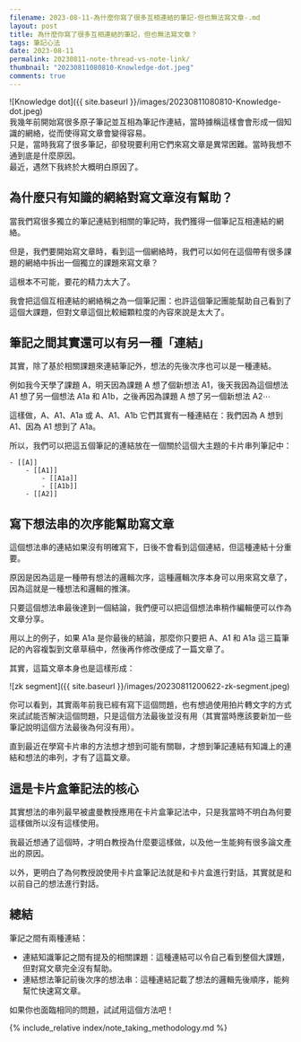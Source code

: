 ```yaml
---
filename: 2023-08-11-為什麼你寫了很多互相連結的筆記-但也無法寫文章-.md
layout: post
title: 為什麼你寫了很多互相連結的筆記，但也無法寫文章？
tags: 筆記心法
date: 2023-08-11
permalink: 20230811-note-thread-vs-note-link/
thumbnail: "20230811080810-Knowledge-dot.jpeg"
comments: true
---
```


![Knowledge dot]({{ site.baseurl }}/images/20230811080810-Knowledge-dot.jpeg)  
我幾年前開始寫很多原子筆記並互相為筆記作連結，當時據稱這樣會會形成一個知識的網絡，從而使得寫文章會變得容易。  
只是，當時我寫了很多筆記，卻發現要利用它們來寫文章是異常困難。當時我想不通到底是什麼原因。  
最近，遇然下我終於大概明白原因了。

## 為什麼只有知識的網絡對寫文章沒有幫助？

當我們寫很多獨立的筆記連結到相關的筆記時，我們獲得一個筆記互相連結的網絡。

但是，我們要開始寫文章時，看到這一個網絡時，我們可以如何在這個帶有很多課題的網絡中拆出一個獨立的課題來寫文章？

這根本不可能，要花的精力太大了。

我會把這個互相連結的網絡稱之為一個筆記團：也許這個筆記團能幫助自己看到了這個大課題，但對文章這個比較細顆粒度的內容來說是太大了。

## 筆記之間其實還可以有另一種「連結」

其實，除了基於相關課題來連結筆記外，想法的先後次序也可以是一種連結。

例如我今天學了課題 A，明天因為課題 A 想了個新想法 A1，後天我因為這個想法 A1 想了另一個想法 A1a 和 A1b，之後再因為課題 A 想了另一個新想法 A2⋯

這樣做，A、A1、A1a 或 A、A1、A1b 它們其實有一種連結在：我們因為 A 想到 A1、因為 A1 想到了 A1a。

所以，我們可以把這五個筆記的連結放在一個關於這個大主題的卡片串列筆記中：

```
- [[A]]
	- [[A1]]
		- [[A1a]]
		- [[A1b]]
	- [[A2]]
```


## 寫下想法串的次序能幫助寫文章

這個想法串的連結如果沒有明確寫下，日後不會看到這個連結，但這種連結十分重要。

原因是因為這是一種帶有想法的邏輯次序，這種邏輯次序本身可以用來寫文章了，因為這就是一種想法和邏輯的推演。

只要這個想法串最後達到一個結論，我們便可以把這個想法串稍作編輯便可以作為文章分享。

用以上的例子，如果 A1a 是你最後的結論，那麼你只要把 A、A1 和 A1a 這三篇筆記的內容複製到文章草稿中，然後再作修改便成了一篇文章了。

其實，這篇文章本身也是這樣形成：

![zk segment]({{ site.baseurl }}/images/20230811200622-zk-segment.jpeg)

你可以看到，其實兩年前我已經有寫下這個問題，也有想過使用拍片轉文字的方式來試試能否解決這個問題，只是這個方法最後並沒有用（其實當時應該要新加一些筆記說明這個方法最後為何沒有用）。

直到最近在學寫卡片串的方法想才想到可能有關聯，才想到筆記連結有知識上的連結和想法的串列，才有了這篇文章。

## 這是卡片盒筆記法的核心

其實想法的串列最早被盧曼教授應用在卡片盒筆記法中，只是我當時不明白為何要這樣做所以沒有這樣使用。

我最近想通了這個時，才明白教授為什麼要這樣做，以及他一生能夠有很多論文產出的原因。

以外，更明白了為何教授說使用卡片盒筆記法就是和卡片盒進行對話，其實就是和以前自己的想法進行對話。

## 總結

筆記之間有兩種連結：

- 連結知識筆記之間有提及的相關課題：這種連結可以令自己看到整個大課題，但對寫文章完全沒有幫助。
- 連結想法筆記前後次序的想法串：這種連結記載了想法的邏輯先後順序，能夠幫忙快速寫文章。

如果你也面臨相同的問題，試試用這個方法吧！


{% include_relative index/note_taking_methodology.md %}



<!--
- [為什麼你寫了很多互相連結的筆記，但也無法寫文章？]({{ site.baseurl }}/20230811-note-thread-vs-note-link/) 
-->
